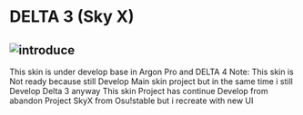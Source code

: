 # DELTA 3 (Sky X)
![introduce](https://user-images.githubusercontent.com/68460824/126077726-4d1ea8b1-89ee-4007-864a-420f43c726ce.png)
-------------------------------------------------------------------------------------------------------------------

This skin is under develop base in Argon Pro and DELTA 4
Note: This skin is Not ready because still Develop Main skin project but in the same time i still Develop Delta 3 
anyway This skin Project has continue Develop from abandon Project SkyX from Osu!stable but i recreate with new UI
